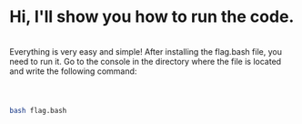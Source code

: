 # Hi, I'll show you how to run the code.
<br>
Everything is very easy and simple! After installing the flag.bash file, you need to run it. Go to the console in the directory where the file is located and write the following command:

### 

<br>

```bash
bash flag.bash
```
